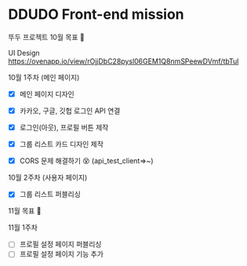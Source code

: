 # DDUDO Front-end mission

뚜두 프로젝트
10월 목표 📝

UI Design https://ovenapp.io/view/rOjjDbC28pysl06GEM1Q8nmSPeewDVmf/tbTul

 10월 1주차 (메인 페이지)

- [x]  메인 페이지 디자인 
- [x]  카카오, 구글, 깃헙 로그인 API 연결
- [x]  로그인(아웃), 프로필 버튼 제작
- [x]  그룹 리스트 카드 디자인 제작
- [x]  CORS 문제 해결하기 😵 (api_test_client=>~)
    

10월 2주차 (사용자 페이지)

- [x]  그룹 리스트 퍼블리싱


11월 목표 📝

11월 1주차

- [ ]  프로필 설정 페이지 퍼블리싱
- [ ]  프로필 설정 페이지 기능 추가
